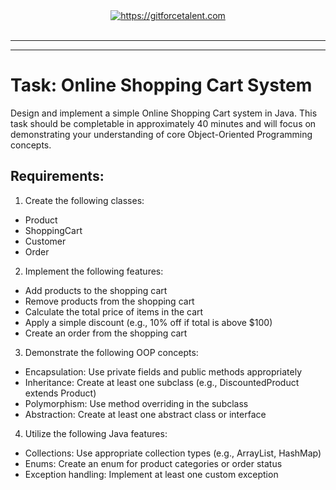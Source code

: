 <div align="center">
	<a target="_blank" href="https://gitforcetalent.com">
        <picture>
            <source media="(prefers-color-scheme: dark)" srcset="https://gitforcetalent.com/_next/image?url=%2Fimages%2Flogo-light.png&w=1920&q=75">
            <source media="(prefers-color-scheme: light)" srcset="https://gitforcetalent.com/_next/image?url=%2Fimages%2Flogo.png&w=1920&q=75">
            <img alt="https://gitforcetalent.com" src="https://gitforcetalent.com/_next/image?url=%2Fimages%2Flogo.png">
        </picture>
	</a>
    <br />
    <br />
</div>

---

---

# Task: Online Shopping Cart System

Design and implement a simple Online Shopping Cart system in Java. This task should be completable in approximately 40 minutes and will focus on demonstrating your understanding of core Object-Oriented Programming concepts.

## Requirements:

1. Create the following classes:

- Product
- ShoppingCart
- Customer
- Order

2. Implement the following features:

- Add products to the shopping cart
- Remove products from the shopping cart
- Calculate the total price of items in the cart
- Apply a simple discount (e.g., 10% off if total is above $100)
- Create an order from the shopping cart

3. Demonstrate the following OOP concepts:

- Encapsulation: Use private fields and public methods appropriately
- Inheritance: Create at least one subclass (e.g., DiscountedProduct extends Product)
- Polymorphism: Use method overriding in the subclass
- Abstraction: Create at least one abstract class or interface

4. Utilize the following Java features:

- Collections: Use appropriate collection types (e.g., ArrayList, HashMap)
- Enums: Create an enum for product categories or order status
- Exception handling: Implement at least one custom exception
